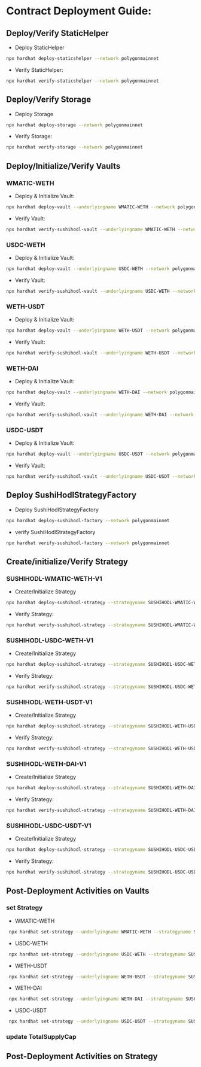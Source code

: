 # Contract Deployment Guide:

## Deploy/Verify StaticHelper

- Deploy StaticHelper

```sh
npx hardhat deploy-staticshelper --network polygonmainnet
```

- Verify StaticHelper:

```sh
npx hardhat verify-staticshelper --network polygonmainnet
```

## Deploy/Verify Storage

- Deploy Storage

```sh
npx hardhat deploy-storage --network polygonmainnet
```

- Verify Storage:

```sh
npx hardhat verify-storage --network polygonmainnet
```

## Deploy/Initialize/Verify Vaults

### WMATIC-WETH

- Deploy & Initialize Vault:

```sh
npx hardhat deploy-vault --underlyingname WMATIC-WETH --network polygonmainnet
```

- Verify Vault:

```sh
npx hardhat verify-sushihodl-vault --underlyingname WMATIC-WETH --network polygonmainnet
```

### USDC-WETH

- Deploy & Initialize Vault:

```sh
npx hardhat deploy-vault --underlyingname USDC-WETH --network polygonmainnet
```

- Verify Vault:

```sh
npx hardhat verify-sushihodl-vault --underlyingname USDC-WETH --network polygonmainnet
```

### WETH-USDT

- Deploy & Initialize Vault:

```sh
npx hardhat deploy-vault --underlyingname WETH-USDT --network polygonmainnet
```

- Verify Vault:

```sh
npx hardhat verify-sushihodl-vault --underlyingname WETH-USDT --network polygonmainnet
```

### WETH-DAI

- Deploy & Initialize Vault:

```sh
npx hardhat deploy-vault --underlyingname WETH-DAI --network polygonmainnet
```

- Verify Vault:

```sh
npx hardhat verify-sushihodl-vault --underlyingname WETH-DAI --network polygonmainnet
```

### USDC-USDT

- Deploy & Initialize Vault:

```sh
npx hardhat deploy-vault --underlyingname USDC-USDT --network polygonmainnet
```

- Verify Vault:

```sh
npx hardhat verify-sushihodl-vault --underlyingname USDC-USDT --network polygonmainnet
```

## Deploy SushiHodlStrategyFactory

- Deploy SushiHodlStrategyFactory

```sh
npx hardhat deploy-sushihodl-factory --network polygonmainnet
```

- verify SushiHodlStrategyFactory

```sh
npx hardhat verify-sushihodl-factory --network polygonmainnet
```

## Create/initialize/Verify Strategy

### SUSHIHODL-WMATIC-WETH-V1

- Create/Initialize Strategy 

```sh
npx hardhat deploy-sushihodl-strategy --strategyname SUSHIHODL-WMATIC-WETH-V1 --network polygonmainnet
```

- Verify Strategy:

```sh
npx hardhat verify-sushihodl-strategy --strategyname SUSHIHODL-WMATIC-WETH-V1 --network polygonmainnet
```

### SUSHIHODL-USDC-WETH-V1

- Create/Initialize Strategy 

```sh
npx hardhat deploy-sushihodl-strategy --strategyname SUSHIHODL-USDC-WETH-V1 --network polygonmainnet
```

- Verify Strategy:

```sh
npx hardhat verify-sushihodl-strategy --strategyname SUSHIHODL-USDC-WETH-V1 --network polygonmainnet
```

### SUSHIHODL-WETH-USDT-V1

- Create/Initialize Strategy 

```sh
npx hardhat deploy-sushihodl-strategy --strategyname SUSHIHODL-WETH-USDT-V1 --network polygonmainnet
```

- Verify Strategy:

```sh
npx hardhat verify-sushihodl-strategy --strategyname SUSHIHODL-WETH-USDT-V1 --network polygonmainnet
```

### SUSHIHODL-WETH-DAI-V1


- Create/Initialize Strategy 

```sh
npx hardhat deploy-sushihodl-strategy --strategyname SUSHIHODL-WETH-DAI-V1 --network polygonmainnet
```

- Verify Strategy:

```sh
npx hardhat verify-sushihodl-strategy --strategyname SUSHIHODL-WETH-DAI-V1 --network polygonmainnet
```

### SUSHIHODL-USDC-USDT-V1

- Create/Initialize Strategy 

```sh
npx hardhat deploy-sushihodl-strategy --strategyname SUSHIHODL-USDC-USDT-V1 --network polygonmainnet
```

- Verify Strategy:

```sh
npx hardhat verify-sushihodl-strategy --strategyname SUSHIHODL-USDC-USDT-V1 --network polygonmainnet
```

## Post-Deployment Activities on Vaults

### set Strategy

- WMATIC-WETH

```sh
 npx hardhat set-strategy --underlyingname WMATIC-WETH --strategyname SUSHIHODL-WMATIC-WETH-V1 --network polygonmainnet
```

- USDC-WETH

```sh
 npx hardhat set-strategy --underlyingname USDC-WETH --strategyname SUSHIHODL-USDC-WETH-V1 --network polygonmainnet
```

- WETH-USDT

```sh
 npx hardhat set-strategy --underlyingname WETH-USDT --strategyname SUSHIHODL-WETH-USDT-V1 --network polygonmainnet
```

- WETH-DAI

```sh
 npx hardhat set-strategy --underlyingname WETH-DAI --strategyname SUSHIHODL-WETH-DAI-V1 --network polygonmainnet
```

- USDC-USDT

```sh
 npx hardhat set-strategy --underlyingname USDC-USDT --strategyname SUSHIHODL-USDC-USDT-V1 --network polygonmainnet
```


### update TotalSupplyCap



## Post-Deployment Activities on Strategy





